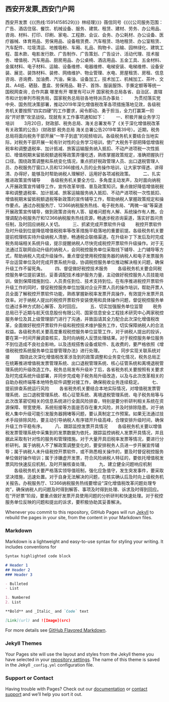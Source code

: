 ## 西安开发票_西安门户网

西安开发票《《《热线:15914158529》》》林经理》》》薇信同号《《《《公司服务范围：广告、酒店住宿、餐饮、机械设备、服务、建筑、租赁、建材、劳务、办公用品、咨询、材料、打印、印刷、家电、工程款、会议、会务、办公耗材、办公设备、医疗器械、体育用品、劳保用品、设备租赁费、汽车租赁、场地租赁、办公室租赁、汽车配件、垃圾清运、地推吸粉、车厢、礼品、购物卡、运输、园林绿化、建筑工程、苗木款、电影发行款、广告制作、广告策划、广告设计、活动代理、技术服务、增值税、汽车用品、厨房用品、办公桌椅、酒店用品、五金工具、五金材料、金属材料、电子材料、运输、设备维修、电器维修、电梯安装、电梯维修、设备安装、展览、装饰材料、装修、网络维护、物业管理、水电、房屋租赁、房租、信息咨询、咨询费、加油费、汽油，柴油、设备加工，技术加工、机械加工、茶叶、文具、A4纸、硒鼓、墨盒、劳保用品、鞋子、首饰、服装服饰、手撕定额等等统一国税网查询 , 合作共赢 哪里有开 哪里有可以开
国家税务总局各省、自治区、直辖市和计划单列市税务局，国家税务总局驻各地特派员办事处：
　　为贯彻落实党中央、国务院决策部署，推动2019年深化增值税改革各项措施落地见效，各级税务机关要按照“四实四硬”的工作要求，闻令即动、勇于担当，全力打赢第一阶段“开好票”攻坚战役。现就有关工作事项通知如下：
　　一、积极开展业务学习培训
　　3月20日，财政部、税务总局、海关总署发布了《关于深化增值税改革有关政策的公告》（财政部 税务总局 海关总署公告2019年第39号）。近期，税务总局将面向税务干部开展“一竿子到底”的视频培训。各级税务机关要结合当地实际，对税务干部开展一轮有针对性的业务学习培训，使广大税务干部把降低增值税税率和调整退税率、加计抵减、旅客运输服务纳入抵扣、不动产进项税一次性抵扣、增值税期末留抵税额退税等政策弄懂吃透，熟练掌握政策规定，准确把握执行口径。围绕政策调整和系统变化情况，重点抓好税政管理人员、出口退税管理人员、办税服务厅窗口人员和12366接线人员的业务操作培训，让大家学得透、讲得清、办得好，能够及时帮助纳税人理解好、运用好各项减税政策。
　　二、扎实推进政策宣传辅导
　　各级税务机关要全方位、多角度主动发声，及时面向纳税人开展政策宣传辅导工作，宣传改革举措、普及政策知识。重点做好降低增值税税率和调整退税率、加计抵减、旅客运输服务纳入抵扣、不动产进项税一次性抵扣、增值税期末留抵税额退税等新政策的宣传辅导工作，帮助纳税人掌握政策规定和操作要点。通过办税服务厅、12366纳税服务热线、电子税务局、“两微一端”等渠道开展政策宣传辅导，做到政策咨询有人答、疑难问题有人解、系统操作有人教。合理调配办税服务厅和12366纳税服务热线资源，畅通涉税咨询渠道，落实好首问责任制，及时回应纳税人关切。
　　三、抓紧完成开票软件升级
　　税控开票软件及时升级到位是降低增值税税率等改革措施平稳落地的重要前提。各级税务机关要提前梳理核实待升级纳税人清册，畅通税企联络渠道。在升级补丁下发后及时完成税务局端相关系统升级，提示提醒纳税人尽快完成税控开票软件升级操作。对于无法通过互联网自动升级的纳税人，会同税控服务单位采取线下辅导、上门辅导等方式，帮助纳税人完成升级操作。重点督促使用税控服务器的纳税人和电子发票服务平台运营单位及时完成开票系统升级，协调税控服务单位推动解决相关问题，确保升级工作不留死角。
　　四、督促做好税控技术服务
　　各级税务机关要会同税控服务单位提前谋划，妥善调配技术维护服务力量，主动做好税控服务人员技能培训，做到保障措施到位、人员责任到位、技术支持到位。在有序推进税控开票软件升级工作的同时，督促税控服务单位加强对企业开票人员的操作培训，帮助开票人员全面了解税控开票软件功能，熟练掌握新税率发票开具操作，有效提升发票开具效率。对于纳税人提出的税控开票软件安装使用和具体操作问题，督促税控服务单位通过多种方式耐心解答、及时回应。
　　五、切实加强服务单位监管
　　税务总局已于近期与航天信息股份有限公司、国家信息安全工程技术研究中心两家税控服务单位及其上级管理部门进行了沟通，并致函请其全力配合此次深化增值税改革，全面做好税控开票软件升级和税控技术维护服务工作，切实保障纳税人的合法权益。各级税务机关要高度重视税控服务单位监管工作，对于纳税人提出的投诉，要在第一时间开展调查核实，及时向纳税人反馈处理结果。对于税控服务单位服务不到位造成不良社会影响，以及违规搭售设备或软件、乱收费的，要严格依照《增值税税控系统服务单位监督管理办法》进行处理。
　　六、同步实现关联系统对接
　　围绕此次深化增值税改革涉及到的政策调整和业务变化情况，税务总局正在统筹推进增值税发票管理系统、出口退税管理系统、核心征管系统和离境退税管理系统的升级改造工作。税务总局发布升级补丁后，各省税务机关要按照有关要求及时完成系统升级部署，并同步完成电子税务局升级改造，以及与此次改革相关的自助办税终端等本地特色软件调整对接工作，确保税收业务连续稳定。
　　七、提前排查系统运行风险
　　各省税务机关要结合本地实际情况，对增值税发票管理系统、出口退税管理系统、核心征管系统、离境退税管理系统、电子税务局等与此次改革密切相关的信息系统进行全面风险排查，特别是要分析研判相关系统在资源保障、带宽使用、系统衔接等方面是否存在重大风险，并及时排除隐患。对于纳税人集中升级可能引发服务器拥堵等问题，要认真制定工作预案。如果无法通过技术手段排除风险，要主动引导纳税人有序错开升级高峰，合理安排升级时间，确保升级工作平稳有序。
　　八、跟踪监控发票开具情况
　　各级税务机关要以增值税发票管理系统中采集到的发票数据为依托，跟踪监控纳税人发票开具情况，并且据此采取有针对性的服务和管理措施。对于大量开具旧税率发票等情况，要进行分析研判。属于纳税人不了解政策调整变化的，要安排税务人员进一步开展宣传辅导；属于纳税人未升级税控开票软件，或不熟悉相关操作的，要及时督促税控服务单位做好操作培训；属于涉嫌虚开发票，符合风险纳税人特征的，要依托增值税发票风险快速反应机制，及时开展核查处理。
　　九、建立健全问题响应机制
　　各级税务机关要严格落实领导值班制，强化应急值守，发生突发事件，要采取坚决措施，迅速处置。对于自身无法解决的问题，在核实确认后及时向上级税务机关报告。办税服务厅、12366纳税服务热线要增设“深化增值税改革问题处理专岗”，确保纳税人的问题及时得到解答、事项及时得到处理、诉求及时得到回应。在“开好票”阶段，要重点做好发票开具使用问题的分析研判和快速处理。对于税控服务单位反映的问题和提出的诉求，要积极协助其妥善解决。

Whenever you commit to this repository, GitHub Pages will run [Jekyll](https://jekyllrb.com/) to rebuild the pages in your site, from the content in your Markdown files.

### Markdown

Markdown is a lightweight and easy-to-use syntax for styling your writing. It includes conventions for

```markdown
Syntax highlighted code block

# Header 1
## Header 2
### Header 3

- Bulleted
- List

1. Numbered
2. List

**Bold** and _Italic_ and `Code` text

[Link](url) and ![Image](src)
```

For more details see [GitHub Flavored Markdown](https://guides.github.com/features/mastering-markdown/).

### Jekyll Themes

Your Pages site will use the layout and styles from the Jekyll theme you have selected in your [repository settings](https://github.com/xiankaifapiao/Home/settings). The name of this theme is saved in the Jekyll `_config.yml` configuration file.

### Support or Contact

Having trouble with Pages? Check out our [documentation](https://help.github.com/categories/github-pages-basics/) or [contact support](https://github.com/contact) and we’ll help you sort it out.
